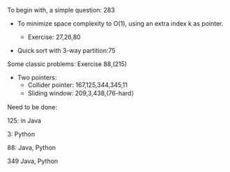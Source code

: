 To begin with, a simple question: 283

+ To minimize space complexity to O(1), using an extra index k as pointer.
	+ Exercise: 27,26,80

+ Quick sort with 3-way partition:75

Some classic problems: Exercise 88,(215)

+ Two pointers:
	+ Collider pointer: 167,125,344,345,11
	+ Sliding window: 209,3,438,(76-hard）




Need to be done:

125: in Java

3: Python

88: Java, Python

349 Java, Python